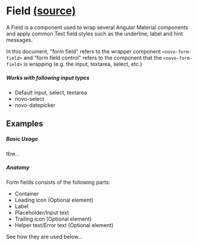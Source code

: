 # Field [(source)](https://github.com/bullhorn/novo-elements/blob/master/projects/novo-elements/src/elements/field)

A Field is a component used to wrap several Angular Material components and apply common Text field styles such as the underline, label and hint messages.

In this document, "form field" refers to the wrapper component `<novo-form-field>` and "form field control" refers to the component that the `<novo-form-field>` is wrapping (e.g. the input, textarea, select, etc.)

##### Works with following input types

- Default input, select, textarea
- novo-select
- novo-datepicker

## Examples

##### Basic Usage

tbw...

<code-example example="field-usage"></code-example>

##### Anatomy

Form fields consists of the following parts:

- Container
- Leading icon (Optional element)
- Label
- Placeholder/Input text
- Trailing icon (Optional element)
- Helper text/Error text (Optional element)

See how they are used below...

<code-example example="field-anatomy"></code-example>

